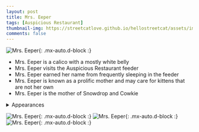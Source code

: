 ```yaml
---
layout: post
title: Mrs. Eeper
tags: [Auspicious Restaurant]
thumbnail-img: https://streetcatlove.github.io/hellostreetcat/assets/img/mrs_eeper.png
comments: false
---
```


![Mrs. Eeper](https://streetcatlove.github.io/hellostreetcat/assets/img/mrs_eeper.png){: .mx-auto.d-block :}

* Mrs. Eeper is a calico with a mostly white belly
* Mrs. Eeper visits the Auspicious Restaurant feeder
* Mrs. Eeper earned her name from frequently sleeping in the feeder
* Mrs. Eeper is known as a prolific mother and may care for kittens that are not her own
* Mrs. Eeper is the mother of Snowdrop and Cowkie

<details>
<summary>Appearances</summary>
<ul>
	<li><a href="https://youtu.be/85y5sP_62ZE?si=LAe5ZDWJrFnWliNJ&t=13671">3/10/24 ~06:50</a></li>
	<li><a href="https://youtu.be/LXuIbFT354k?si=EjXJwRvPc_4l1z0n&t=15296">3/10/24 ~16:45 - Ms. Eeper Stretch! </a></li>
	<li><a href="https://youtu.be/kN_dpRJWwdg?si=GJBeDAHjmi0eXRH0&t=2335">3/16/2025 05:49</a></li>
	<li><a href="https://youtu.be/STEOAAQQ-eI?si=GcQe1M2G4x13Qvgj&t=7463">3/23/2024 07:05</a></li>
</ul>
</details>

![Mrs. Eeper](https://streetcatlove.github.io/hellostreetcat/assets/img/mrs_eeper0.png){: .mx-auto.d-block :}
![Mrs. Eeper](https://streetcatlove.github.io/hellostreetcat/assets/img/mrs_eeper1.png){: .mx-auto.d-block :}
![Mrs. Eeper](https://streetcatlove.github.io/hellostreetcat/assets/img/mrs_eeper3.png){: .mx-auto.d-block :}